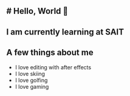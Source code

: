 ## # Hello, World 👋
##  I am currently learning at **SAIT**
<h2> A few things about me</h2>

<ul> 
<li> 
I love editing with after effects
</h2>  
</li>
<li>I love skiing 
</li>
<li> I love golfing </li>
<li> I love gaming  </li>
</ul>
<!--
**AnthonyGordonbit/AnthonyGordonbit** is a ✨ _special_ ✨ repository because its `README.md` (this file) appears on your GitHub profile.

Here are some ideas to get you started:

- 🔭 I’m currently working on ...
- 🌱 I’m currently learning ...
- 👯 I’m looking to collaborate on ...
- 🤔 I’m looking for help with ...
- 💬 Ask me about ...
- 📫 How to reach me: ...
- 😄 Pronouns: ...
- ⚡ Fun fact: ...
-->
